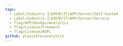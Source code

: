 ```yaml
---
tags:
  - Label/Industry-工业科学/IT/APP/Server/Self-hosted
  - Label/Industry-工业科学/IT/APP/Server/Service
  - flag/APP/DevOps/Analytics
  - flag/License/Freeware
  - flag/License/AGPL
github: plausible/analytics
---
```

